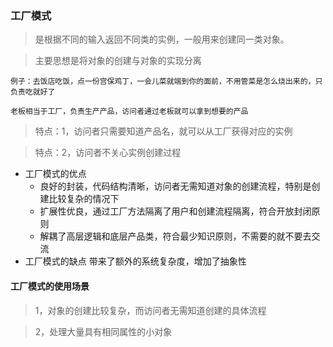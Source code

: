 ### 工厂模式

> 是根据不同的输入返回不同类的实例，一般用来创建同一类对象。

> 主要思想是将对象的创建与对象的实现分离


```
例子：去饭店吃饭，点一份宫保鸡丁，一会儿菜就端到你的面前，不用管菜是怎么烧出来的，只负责吃就好了

老板相当于工厂，负责生产产品，访问者通过老板就可以拿到想要的产品
```

> 特点：1，访问者只需要知道产品名，就可以从工厂获得对应的实例

> 特点：2，访问者不关心实例创建过程



- 工厂模式的优点
    - 良好的封装，代码结构清晰，访问者无需知道对象的创建流程，特别是创建比较复杂的情况下
    - 扩展性优良，通过工厂方法隔离了用户和创建流程隔离，符合开放封闭原则
    - 解耦了高层逻辑和底层产品类，符合最少知识原则，不需要的就不要去交流
- 工厂模式的缺点
    带来了额外的系统复杂度，增加了抽象性

#### 工厂模式的使用场景

> 1，对象的创建比较复杂，而访问者无需知道创建的具体流程

> 2，处理大量具有相同属性的小对象


